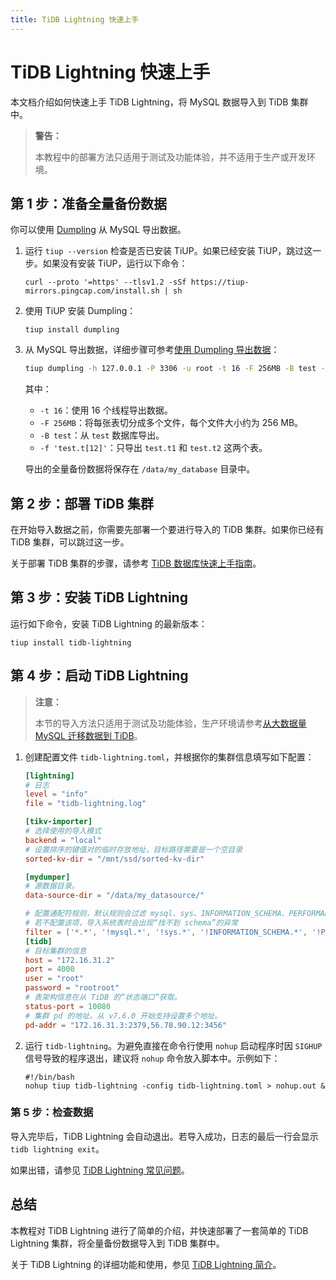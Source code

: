 ```yaml
---
title: TiDB Lightning 快速上手
---
```


# TiDB Lightning 快速上手

本文档介绍如何快速上手 TiDB Lightning，将 MySQL 数据导入到 TiDB 集群中。

> **警告：**
>
> 本教程中的部署方法只适用于测试及功能体验，并不适用于生产或开发环境。

## 第 1 步：准备全量备份数据

你可以使用 [Dumpling](/dumpling-overview.md) 从 MySQL 导出数据。

1. 运行 `tiup --version` 检查是否已安装 TiUP。如果已经安装 TiUP，跳过这一步。如果没有安装 TiUP，运行以下命令：

    ```
    curl --proto '=https' --tlsv1.2 -sSf https://tiup-mirrors.pingcap.com/install.sh | sh
    ```

2. 使用 TiUP 安装 Dumpling：

    ```shell
    tiup install dumpling
    ```

3. 从 MySQL 导出数据，详细步骤可参考[使用 Dumpling 导出数据](/dumpling-overview.md#导出为-sql-文件)：

    ```sh
    tiup dumpling -h 127.0.0.1 -P 3306 -u root -t 16 -F 256MB -B test -f 'test.t[12]' -o /data/my_database/
    ```

    其中：

    - `-t 16`：使用 16 个线程导出数据。
    - `-F 256MB`：将每张表切分成多个文件，每个文件大小约为 256 MB。
    - `-B test`：从 `test` 数据库导出。
    - `-f 'test.t[12]'`：只导出 `test.t1` 和 `test.t2` 这两个表。

    导出的全量备份数据将保存在 `/data/my_database` 目录中。

## 第 2 步：部署 TiDB 集群

在开始导入数据之前，你需要先部署一个要进行导入的 TiDB 集群。如果你已经有 TiDB 集群，可以跳过这一步。

关于部署 TiDB 集群的步骤，请参考 [TiDB 数据库快速上手指南](/quick-start-with-tidb.md)。

## 第 3 步：安装 TiDB Lightning

运行如下命令，安装 TiDB Lightning 的最新版本：

```shell
tiup install tidb-lightning
```

## 第 4 步：启动 TiDB Lightning

> **注意：**
>
> 本节的导入方法只适用于测试及功能体验，生产环境请参考[从大数据量 MySQL 迁移数据到 TiDB](/migrate-large-mysql-to-tidb.md#第-2-步导入全量数据到-tidb)。

1. 创建配置文件 `tidb-lightning.toml`，并根据你的集群信息填写如下配置：

    ```toml
    [lightning]
    # 日志
    level = "info"
    file = "tidb-lightning.log"

    [tikv-importer]
    # 选择使用的导入模式
    backend = "local"
    # 设置排序的键值对的临时存放地址，目标路径需要是一个空目录
    sorted-kv-dir = "/mnt/ssd/sorted-kv-dir"

    [mydumper]
    # 源数据目录。
    data-source-dir = "/data/my_datasource/"

    # 配置通配符规则，默认规则会过滤 mysql、sys、INFORMATION_SCHEMA、PERFORMANCE_SCHEMA、METRICS_SCHEMA、INSPECTION_SCHEMA 系统数据库下的所有表
    # 若不配置该项，导入系统表时会出现“找不到 schema”的异常
    filter = ['*.*', '!mysql.*', '!sys.*', '!INFORMATION_SCHEMA.*', '!PERFORMANCE_SCHEMA.*', '!METRICS_SCHEMA.*', '!INSPECTION_SCHEMA.*']
    [tidb]
    # 目标集群的信息
    host = "172.16.31.2"
    port = 4000
    user = "root"
    password = "rootroot"
    # 表架构信息在从 TiDB 的“状态端口”获取。
    status-port = 10080
    # 集群 pd 的地址。从 v7.6.0 开始支持设置多个地址。
    pd-addr = "172.16.31.3:2379,56.78.90.12:3456"
    ```

2. 运行 `tidb-lightning`。为避免直接在命令行使用 `nohup` 启动程序时因 `SIGHUP` 信号导致的程序退出，建议将 `nohup` 命令放入脚本中。示例如下：

    ```shell
    #!/bin/bash
    nohup tiup tidb-lightning -config tidb-lightning.toml > nohup.out &
    ```

### 第 5 步：检查数据

导入完毕后，TiDB Lightning 会自动退出。若导入成功，日志的最后一行会显示 `tidb lightning exit`。

如果出错，请参见 [TiDB Lightning 常见问题](/tidb-lightning/tidb-lightning-faq.md)。

## 总结

本教程对 TiDB Lightning 进行了简单的介绍，并快速部署了一套简单的 TiDB Lightning 集群，将全量备份数据导入到 TiDB 集群中。

关于 TiDB Lightning 的详细功能和使用，参见 [TiDB Lightning 简介](/tidb-lightning/tidb-lightning-overview.md)。
